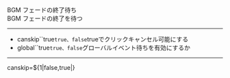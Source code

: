 BGM フェードの終了待ち  
BGM フェードの終了を待つ

***
- canskip``true`true、false`trueでクリックキャンセル可能にする
- global``true`true、false`グローバルイベント待ちを有効にするか

***
canskip=${1|false,true|}
